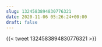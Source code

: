```yaml
---
slug: 1324583894830776321
date: 2020-11-06 05:26:24+00:00
draft: false
---
```


{{< tweet 1324583894830776321 >}}
